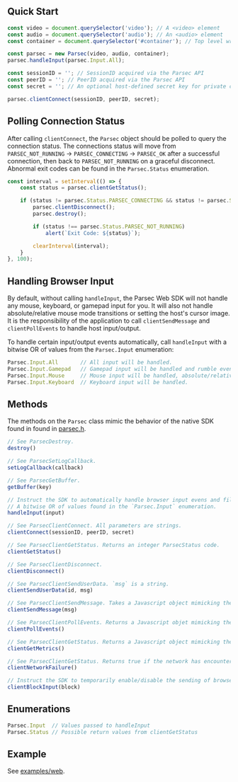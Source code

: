 ## Quick Start
```js
const video = document.querySelector('video'); // A <video> element
const audio = document.querySelector('audio'); // An <audio> element
const container = document.querySelector('#container'); // Top level wrapper element (optional)

const parsec = new Parsec(video, audio, container);
parsec.handleInput(parsec.Input.All);

const sessionID = ''; // SessionID acquired via the Parsec API
const peerID = ''; // PeerID acquired via the Parsec API
const secret = ''; // An optional host-defined secret key for private connections

parsec.clientConnect(sessionID, peerID, secret);
```

## Polling Connection Status

After calling `clientConnect`, the `Parsec` object should be polled to query the connection status. The connections status will move from `PARSEC_NOT_RUNNING` -> `PARSEC_CONNECTING` -> `PARSEC_OK` after a successful connection, then back to `PARSEC_NOT_RUNNING` on a graceful disconnect. Abnormal exit codes can be found in the `Parsec.Status` enumeration.

```js
const interval = setInterval(() => {
	const status = parsec.clientGetStatus();

	if (status != parsec.Status.PARSEC_CONNECTING && status != parsec.Status.PARSEC_OK) {
		parsec.clientDisconnect();
		parsec.destroy();

		if (status !== parsec.Status.PARSEC_NOT_RUNNING)
			alert(`Exit Code: ${status}`);

		clearInterval(interval);
	}
}, 100);

```

## Handling Browser Input

By default, without calling `handleInput`, the Parsec Web SDK will not handle any mouse, keyboard, or gamepad input for you. It will also not handle absolute/relative mouse mode transitions or setting the host's cursor image. It is the responsibility of the application to call `clientSendMessage` and `clientPollEvents` to handle host input/output.

To handle certain input/output events automatically, call `handleInput` with a bitwise OR of values from the `Parsec.Input` enumeration:

```js
Parsec.Input.All       // All input will be handled.
Parsec.Input.Gamepad   // Gamepad input will be handled and rumble events will no longer be returned by clientPollEvents.
Parsec.Input.Mouse     // Mouse input will be handled, absolute/relative mode switches will be handled, and cursor events will no longer be returned by clientPollEvents.
Parsec.Input.Keyboard  // Keyboard input will be handled.
```

## Methods

The methods on the `Parsec` class mimic the behavior of the native SDK found in found in [parsec.h](../parsec.h).

```js
// See ParsecDestroy.
destroy()

// See ParsecSetLogCallback.
setLogCallback(callback)

// See ParsecGetBuffer.
getBuffer(key)

// Instruct the SDK to automatically handle browser input evens and filter certain events from clientPollEvents.
// A bitwise OR of values found in the `Parsec.Input` enumeration.
handleInput(input)

// See ParsecClientConnect. All parameters are strings.
clientConnect(sessionID, peerID, secret)

// See ParsecClientGetStatus. Returns an integer ParsecStatus code.
clientGetStatus()

// See ParsecClientDisconnect.
clientDisconnect()

// See ParsecClientSendUserData. `msg` is a string.
clientSendUserData(id, msg)

// See ParsecClientSendMessage. Takes a Javascript object mimicking the members of the ParsecMessage struct.
clientSendMessage(msg)

// See ParsecClientPollEvents. Returns a Javascript objet mimicking the members of the ParsecClientEvent struct.
clientPollEvents()

// See ParsecClientGetStatus. Returns a Javascript object mimicking the ParsecMetrics member of the ParsecClientStatus struct.
clientGetMetrics()

// See ParsecClientGetStatus. Returns true if the network has encountered an unrecoverable error.
clientNetworkFailure()

// Instruct the SDK to temporarily enable/disable the sending of browser input events.
clientBlockInput(block)
```

## Enumerations

```js
Parsec.Input  // Values passed to handleInput
Parsec.Status // Possible return values from clientGetStatus
```

## Example

See [examples/web](/examples/web).
